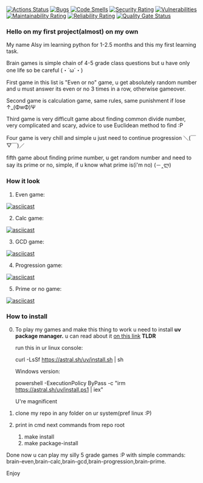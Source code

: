 [![Actions Status](https://github.com/Velsych/python-project-49/actions/workflows/hexlet-check.yml/badge.svg)](https://github.com/Velsych/python-project-49/actions)
[![Bugs](https://sonarcloud.io/api/project_badges/measure?project=Velsych_python-project-49&metric=bugs)](https://sonarcloud.io/summary/new_code?id=Velsych_python-project-49)
[![Code Smells](https://sonarcloud.io/api/project_badges/measure?project=Velsych_python-project-49&metric=code_smells)](https://sonarcloud.io/summary/new_code?id=Velsych_python-project-49)
[![Security Rating](https://sonarcloud.io/api/project_badges/measure?project=Velsych_python-project-49&metric=security_rating)](https://sonarcloud.io/summary/new_code?id=Velsych_python-project-49)
[![Vulnerabilities](https://sonarcloud.io/api/project_badges/measure?project=Velsych_python-project-49&metric=vulnerabilities)](https://sonarcloud.io/summary/new_code?id=Velsych_python-project-49)
[![Maintainability Rating](https://sonarcloud.io/api/project_badges/measure?project=Velsych_python-project-49&metric=sqale_rating)](https://sonarcloud.io/summary/new_code?id=Velsych_python-project-49)
[![Reliability Rating](https://sonarcloud.io/api/project_badges/measure?project=Velsych_python-project-49&metric=reliability_rating)](https://sonarcloud.io/summary/new_code?id=Velsych_python-project-49)
[![Quality Gate Status](https://sonarcloud.io/api/project_badges/measure?project=Velsych_python-project-49&metric=alert_status)](https://sonarcloud.io/summary/new_code?id=Velsych_python-project-49)


### **Hello on my first project(almost) on my own**

My name Alsy im learning python for 1-2.5 months and this my first learning task.

Brain games is simple chain of 4-5 grade class questions but u have only one life so be careful (・`ω´・)

First game in this list is "Even or no" game, u get absolutely random number and u must answer its even or no
3 times in a row, otherwise gameover.

Second game is calculation game, same rules, same punishment if lose ↑_(ΦwΦ)Ψ

Third game is very difficult game about finding common divide number, very complicated and scary, advice to use Euclidean method to find :P

Four game is very chill and simple u just need to continue progression ＼(￣▽￣)／

fifth game about finding prime number, u get random number and need to say its prime or no, simple, if u know what prime is(i'm no) (－‸ლ)

### __**How it look**__
1. Even game:

[![asciicast](https://asciinema.org/a/usbBtJCWNy6qQFu2vviQPc9VP.svg)](https://asciinema.org/a/usbBtJCWNy6qQFu2vviQPc9VP)

2. Calc game:

[![asciicast](https://asciinema.org/a/WshiAjrzVi7MeZix3c2KDNWNC.svg)](https://asciinema.org/a/WshiAjrzVi7MeZix3c2KDNWNC)

3. GCD game:

[![asciicast](https://asciinema.org/a/WjNMlrPukdmLov14eLEUX18U2.svg)](https://asciinema.org/a/WjNMlrPukdmLov14eLEUX18U2)

4. Progression game:

[![asciicast](https://asciinema.org/a/7Lm9jZmEKppnq2sxlQmPO4N8C.svg)](https://asciinema.org/a/7Lm9jZmEKppnq2sxlQmPO4N8C)

5. Prime or no game:

[![asciicast](https://asciinema.org/a/8EAmEHJZJQTKpRexlqQHuCMzz.svg)](https://asciinema.org/a/8EAmEHJZJQTKpRexlqQHuCMzz)



### **How to install**
0. To play my games and make this thing to work u need to install **uv package manager.** u can read about it [on this link](https://docs.astral.sh/uv/#installation)
    **TLDR**
    

    run this in ur linux console:

    curl -LsSf https://astral.sh/uv/install.sh | sh


    Windows version:

    powershell -ExecutionPolicy ByPass -c "irm https://astral.sh/uv/install.ps1 | iex"

    U're magnificent

1. clone my repo in  any folder on ur system(pref linux :P) 

2. print in cmd next commands from repo root 
    1. make install
    2. make package-install

Done now u can play my silly 5 grade games :P with simple commands: brain-even,brain-calc,brain-gcd,brain-progression,brain-prime.

Enjoy



